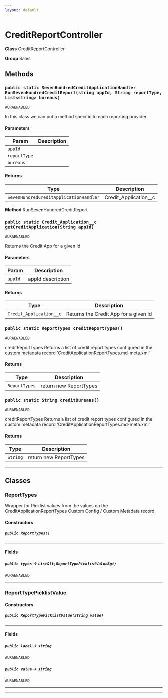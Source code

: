 ```yaml
---
layout: default
---
```

# CreditReportController



**Class** CreditReportController


**Group** Sales

## Methods
### `public static SevenHundredCreditApplicationHandler RunSevenHundredCreditReport(string appId, String reportType, List<string> bureaus)`

`AURAENABLED`

In this class we can put a method specific to each reporting provider

#### Parameters

|Param|Description|
|---|---|
|`appId`||
|`reportType`||
|`bureaus`||

#### Returns

|Type|Description|
|---|---|
|`SevenHundredCreditApplicationHandler`|Credit_Application__c|


**Method** RunSevenHundredCreditReport

### `public static Credit_Application__c getCreditApplication(String appId)`

`AURAENABLED`

Returns the Credit App for a given Id

#### Parameters

|Param|Description|
|---|---|
|`appId`|appId description|

#### Returns

|Type|Description|
|---|---|
|`Credit_Application__c`|Returns the Credit App for a given Id|

### `public static ReportTypes creditReportTypes()`

`AURAENABLED`

creditReportTypes Returns a list of credit report types configured in the custom metadata record 'CreditApplicationReportTypes.md-meta.xml'

#### Returns

|Type|Description|
|---|---|
|`ReportTypes`|return new ReportTypes|

### `public static String creditBureaus()`

`AURAENABLED`

creditReportTypes Returns a list of credit report types configured in the custom metadata record 'CreditApplicationReportTypes.md-meta.xml'

#### Returns

|Type|Description|
|---|---|
|`String`|return new ReportTypes|

---
## Classes
### ReportTypes

Wrapper for Picklist values from the values on the CreditApplicationReportTypes Custom Config / Custom Metadata record.

#### Constructors
##### `public ReportTypes()`
---
#### Fields

##### `public types` → `List&lt;ReportTypePicklistValue&gt;`

`AURAENABLED` 

---

### ReportTypePicklistValue
#### Constructors
##### `public ReportTypePicklistValue(String value)`
---
#### Fields

##### `public label` → `string`

`AURAENABLED` 

##### `public value` → `string`

`AURAENABLED` 

---

---
